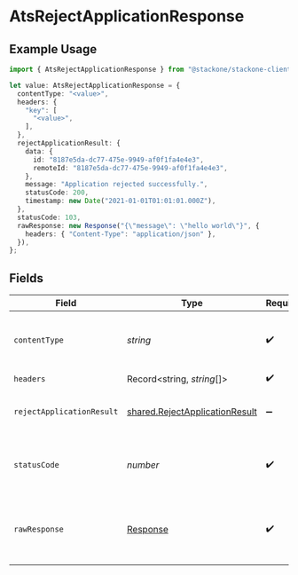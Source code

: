 # AtsRejectApplicationResponse

## Example Usage

```typescript
import { AtsRejectApplicationResponse } from "@stackone/stackone-client-ts/sdk/models/operations";

let value: AtsRejectApplicationResponse = {
  contentType: "<value>",
  headers: {
    "key": [
      "<value>",
    ],
  },
  rejectApplicationResult: {
    data: {
      id: "8187e5da-dc77-475e-9949-af0f1fa4e4e3",
      remoteId: "8187e5da-dc77-475e-9949-af0f1fa4e4e3",
    },
    message: "Application rejected successfully.",
    statusCode: 200,
    timestamp: new Date("2021-01-01T01:01:01.000Z"),
  },
  statusCode: 103,
  rawResponse: new Response("{\"message\": \"hello world\"}", {
    headers: { "Content-Type": "application/json" },
  }),
};
```

## Fields

| Field                                                                                   | Type                                                                                    | Required                                                                                | Description                                                                             |
| --------------------------------------------------------------------------------------- | --------------------------------------------------------------------------------------- | --------------------------------------------------------------------------------------- | --------------------------------------------------------------------------------------- |
| `contentType`                                                                           | *string*                                                                                | :heavy_check_mark:                                                                      | HTTP response content type for this operation                                           |
| `headers`                                                                               | Record<string, *string*[]>                                                              | :heavy_check_mark:                                                                      | N/A                                                                                     |
| `rejectApplicationResult`                                                               | [shared.RejectApplicationResult](../../../sdk/models/shared/rejectapplicationresult.md) | :heavy_minus_sign:                                                                      | The application was rejected successfully.                                              |
| `statusCode`                                                                            | *number*                                                                                | :heavy_check_mark:                                                                      | HTTP response status code for this operation                                            |
| `rawResponse`                                                                           | [Response](https://developer.mozilla.org/en-US/docs/Web/API/Response)                   | :heavy_check_mark:                                                                      | Raw HTTP response; suitable for custom response parsing                                 |